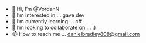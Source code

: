 - 👋 Hi, I’m @VordanN
- 👀 I’m interested in ... gave dev
- 🌱 I’m currently learning ... c#
- 💞️ I’m looking to collaborate on ... :)
- 📫 How to reach me ... danielbradley808@gmail.com

<!---
VordanN/VordanN is a ✨ special ✨ repository because its `README.md` (this file) appears on your GitHub profile.
You can click the Preview link to take a look at your changes.
--->
